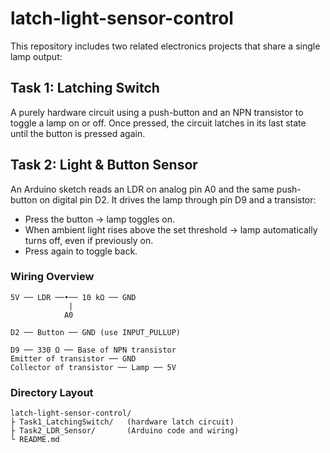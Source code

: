 # latch-light-sensor-control

This repository includes two related electronics projects that share a single lamp output:

## Task 1: Latching Switch

A purely hardware circuit using a push-button and an NPN transistor to toggle a lamp on or off. Once pressed, the circuit latches in its last state until the button is pressed again.

## Task 2: Light & Button Sensor

An Arduino sketch reads an LDR on analog pin A0 and the same push-button on digital pin D2. It drives the lamp through pin D9 and a transistor:

* Press the button → lamp toggles on.
* When ambient light rises above the set threshold → lamp automatically turns off, even if previously on.
* Press again to toggle back.

### Wiring Overview

```
5V ── LDR ──•── 10 kΩ ── GND
             |
            A0

D2 ── Button ── GND (use INPUT_PULLUP)

D9 ── 330 Ω ── Base of NPN transistor
Emitter of transistor ── GND
Collector of transistor ── Lamp ── 5V
```

### Directory Layout

```
latch-light-sensor-control/
├ Task1_LatchingSwitch/   (hardware latch circuit)
├ Task2_LDR_Sensor/       (Arduino code and wiring)
└ README.md
```
